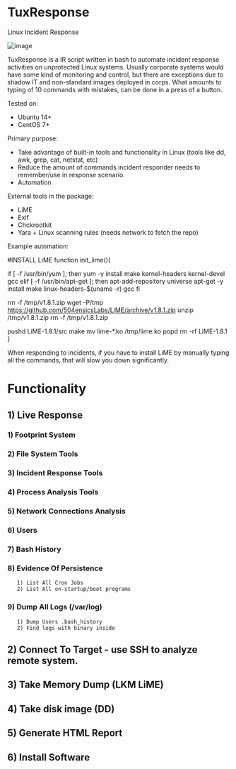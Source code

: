 # TuxResponse
Linux Incident Response

![image](https://user-images.githubusercontent.com/13645356/64132606-3a363200-cdd1-11e9-83f9-b1d697af2cf0.png)

TuxResponse is a IR script written in bash to automate incident response activities on unprotected Linux systems. Usually corporate systems would have some kind of monitoring and control, but there are exceptions due to shadow IT and non-standard images deployed in corps. 
What amounts to typing of 10 commands with mistakes, can be done in a press of a button.

Tested on:
- Ubuntu 14+
- CentOS 7+

Primary purpose:
- Take advantage of built-in tools and functionality in Linux (tools like dd, awk, grep, cat, netstat, etc)
- Reduce the amount of commands incident responder needs to remember/use in response scenario.
- Automation

External tools in the package: 
- LiME
- Exif
- Chckrootkit
- Yara + Linux scanning rules (needs network to fetch the repo)



Example automation:

#INSTALL LiME
function init_lime(){

  if [ -f /usr/bin/yum ]; then
    yum -y install make kernel-headers kernel-devel gcc
  elif [ -f /usr/bin/apt-get ]; then
    apt-add-repository universe
    apt-get -y install make linux-headers-$(uname -r) gcc
  fi

  rm -f /tmp/v1.8.1.zip
  wget -P/tmp https://github.com/504ensicsLabs/LiME/archive/v1.8.1.zip
  unzip /tmp/v1.8.1.zip
  rm -f /tmp/v1.8.1.zip

  pushd LiME-1.8.1/src
    make
    mv lime-*.ko /tmp/lime.ko
  popd
  rm -rf LiME-1.8.1
}

When responding to incidents, if you have to install LiME by manually typing all the commands, that will slow you down 
significantly.

# Functionality

## 1) Live Response
### 1) Footprint System
### 2) File System Tools
### 3) Incident Response Tools
### 4) Process Analysis Tools 
### 5) Network Connections Analysis
### 6) Users
### 7) Bash History
### 8) Evidence Of Persistence 
       1) List All Cron Jobs
       2) List All on-startup/boot programs
### 9) Dump All Logs (/var/log)
       1) Dump Users .bash_history
       2) Find logs with binary inside

## 2) Connect To Target - use SSH to analyze remote system.

## 3) Take Memory Dump (LKM LiME)

## 4) Take disk image (DD)

## 5) Generate HTML Report

## 6) Install Software
